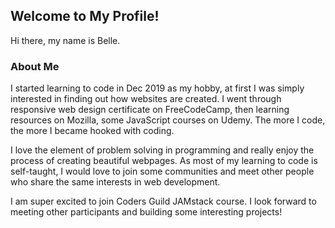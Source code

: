 ## Welcome to My Profile!

Hi there, my name is Belle. 

### About Me

I started learning to code in Dec 2019 as my hobby, at first I was simply interested in finding out how websites are created. 
I went through responsive web design certificate on FreeCodeCamp, then learning resources on Mozilla, some JavaScript courses on Udemy. 
The more I code, the more I became hooked with coding. 

I love the element of problem solving in programming and really enjoy the process of creating beautiful webpages. 
As most of my learning to code is self-taught, I would love to join some communities and meet other people who share the same interests in web development. 

I am super excited to join Coders Guild JAMstack course. I look forward to meeting other participants and building some interesting projects!

